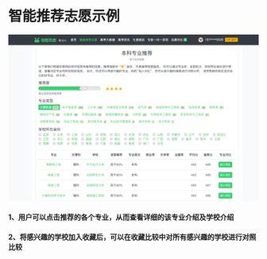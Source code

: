 # 智能推荐志愿示例

![](../.gitbook/assets/tim-jie-tu-20180530151610.png)

#### 1、用户可以点击推荐的各个专业，从而查看详细的该专业介绍及学校介绍

#### 2、将感兴趣的学校加入收藏后，可以在收藏比较中对所有感兴趣的学校进行对照比较

#### 



